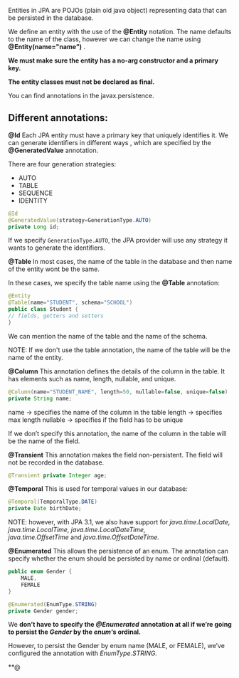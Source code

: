 Entities in JPA are POJOs (plain old java object) representing data that can be persisted in the database.

We define an entity with the use of the **@Entity** notation.  The name defaults to the name of the class, however we can change the name using **@Entity(name="name")** .

**We must make sure the entity has a no-arg constructor and a primary key.**

__The entity classes must not be declared as final.__

You can find annotations in the javax.persistence.
## Different annotations:
**@Id**
Each JPA entity must have a primary key that uniquely identifies it. We can generate identifiers in different ways , which are specified by the **@GeneratedValue** annotation.

There are four generation strategies: 
- AUTO
- TABLE
- SEQUENCE
- IDENTITY

``` java
@Id 
@GeneratedValue(strategy=GenerationType.AUTO) 
private Long id;
```

If we specify `GenerationType.AUTO`, the JPA provider will use any strategy it wants to generate the identifiers.

**@Table**
In most cases, the name of the table in the database and then name of the entity wont be the same.

In these cases, we specify the table name using the **@Table** annotation:
``` java
@Entity 
@Table(name="STUDENT", schema="SCHOOL") 
public class Student { 
// fields, getters and setters 
}
```

We can mention the name of the table and the name of the schema.

NOTE: If we don't use the table annotation, the name of the table will be the name of the entity.

**@Column**
This annotation defines the details of the column in the table. It has elements such as name, length, nullable, and unique.

``` java
@Column(name="STUDENT_NAME", length=50, nullable=false, unique=false) 
private String name;
```

name -> specifies the name of the column in the table
length -> specifies max length
nullable -> specifies if the field has to be unique

If we don’t specify this annotation, the name of the column in the table will be the name of the field.

**@Transient**
This annotation makes the field non-persistent. The field will not be recorded in the database.

``` Java
@Transient private Integer age;
```

**@Temporal**
This is used for temporal values in our database:
``` java
@Temporal(TemporalType.DATE) 
private Date birthDate;
```

NOTE: however, with JPA 3.1, we also have support for _java.time.LocalDate, java.time.LocalTime, java.time.LocalDateTime, java.time.OffsetTime_ and _java.time.OffsetDateTime._

**@Enumerated**
This allows the persistence of an enum. The annotation can specify whether the enum should be persisted by name or ordinal (default).

```java
public enum Gender { 
	MALE, 
	FEMALE 
}
```

``` java
@Enumerated(EnumType.STRING) 
private Gender gender;
```

We **don’t have to specify the _@Enumerated_ annotation at all if we’re going to persist the _Gender_ by the _enum_‘s ordinal.**

However, to persist the Gender by enum name (MALE, or FEMALE), we’ve configured the annotation with _EnumType.STRING._

**@


